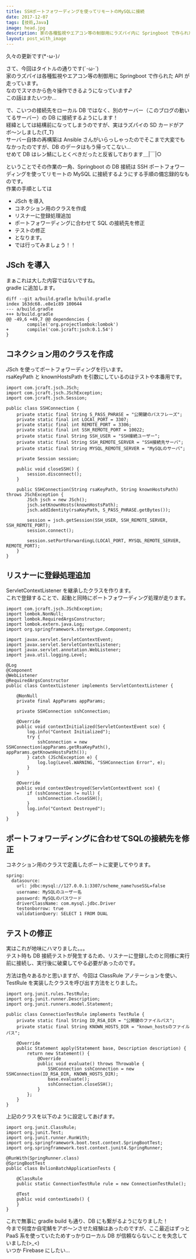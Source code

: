```yaml
---
title: SSHポートフォワーディングを使ってリモートのMySQLに接続
date: 2017-12-07
tags: [技術,Java]
image: head.jpg
description: 家の各種監視やエアコン等の制御用にラズパイ内に Springboot で作られた API サーバーの DB 接続を、SSH ポートフォワーディングを使ってリモートの MySQL に接続するようにする手順の備忘録的なものです。
layout: post_with_image
---
```


久々の更新です(*･ω･)ﾉ

さて、今回はタイトルの通りです(`･ω･´)  
家のラズパイは各種監視やエアコン等の制御用に Springboot で作られた API が走っています。  
なのでスマホから色々操作できるようになっています♪  
この話はまたいつか…

で、こいつの接続先をローカル DB ではなく、別のサーバー（このブログの動いてるサーバー）の DB に接続するようにします！  
経緯としては結構前になってしまうのですが、実はラズパイの SD カードがアボ〜ンしました(T_T)  
サーバー自体の再構築は Ansible さんがいらっしゃったのでそこまで大変でもなかったのですが、DB のデータはもう帰ってこない…  
せめて DB はレン鯖にしとくべきだったと反省しております＿|￣|○

ということでその作業の一角、Springboot の DB 接続は SSH ポートフォワーディングを使ってリモートの MySQL に接続するようにする手順の備忘録的なものです。  
作業の手順としては

- JSch を導入
- コネクション用のクラスを作成
- リスナーに登録処理追加
- ポートフォワーディングに合わせて SQL の接続先を修正
- テストの修正
- となります。
- では行ってみましょう！！

## JSch を導入

まぁこれは大した内容ではないですね。  
gradle に追加します。

```
diff --git a/build.gradle b/build.gradle
index 163dc68..e8e1c89 100644
--- a/build.gradle
+++ b/build.gradle
@@ -49,6 +49,7 @@ dependencies {
        compile('org.projectlombok:lombok')
+       compile('com.jcraft:jsch:0.1.54')
}
```

## コネクション用のクラスを作成

JSch を使ってポートフォワーディングを行います。  
rsaKeyPath と knownHostsPath を引数にしているのはテストや本番用です。

```
import com.jcraft.jsch.JSch;
import com.jcraft.jsch.JSchException;
import com.jcraft.jsch.Session;

public class SSHConnection {
    private static final String S_PASS_PHRASE = "公開鍵のパスフレーズ";
    private static final int LOCAl_PORT = 3307;
    private static final int REMOTE_PORT = 3306;
    private static final int SSH_REMOTE_PORT = 10022;
    private static final String SSH_USER = "SSH接続ユーザー";
    private static final String SSH_REMOTE_SERVER = "SSH接続先サーバ";
    private static final String MYSQL_REMOTE_SERVER = "MySQLのサーバ";

    private Session session;

    public void closeSSH() {
        session.disconnect();
    }

    public SSHConnection(String rsaKeyPath, String knownHostsPath) throws JSchException {
        JSch jsch = new JSch();
        jsch.setKnownHosts(knownHostsPath);
        jsch.addIdentity(rsaKeyPath, S_PASS_PHRASE.getBytes());

        session = jsch.getSession(SSH_USER, SSH_REMOTE_SERVER, SSH_REMOTE_PORT);
        session.connect();

        session.setPortForwardingL(LOCAl_PORT, MYSQL_REMOTE_SERVER, REMOTE_PORT);
    }
}
```

## リスナーに登録処理追加

ServletContextListener を継承したクラスを作ります。  
これで登録することで、起動と同時にポートフォワーディング処理が走ります。

```
import com.jcraft.jsch.JSchException;
import lombok.NonNull;
import lombok.RequiredArgsConstructor;
import lombok.extern.java.Log;
import org.springframework.stereotype.Component;

import javax.servlet.ServletContextEvent;
import javax.servlet.ServletContextListener;
import javax.servlet.annotation.WebListener;
import java.util.logging.Level;

@Log
@Component
@WebListener
@RequiredArgsConstructor
public class ContextListener implements ServletContextListener {

    @NonNull
    private final AppParams appParams;

    private SSHConnection sshConnection;

    @Override
    public void contextInitialized(ServletContextEvent sce) {
        log.info("Context Initialized");
        try {
            sshConnection = new SSHConnection(appParams.getRsaKeyPath(), appParams.getKnownHostsPath());
        } catch (JSchException e) {
            log.log(Level.WARNING, "SSHConnection Error", e);
        }
    }

    @Override
    public void contextDestroyed(ServletContextEvent sce) {
        if (sshConnection != null) {
            sshConnection.closeSSH();
        }
        log.info("Context Destroyed");
    }
}
```

## ポートフォワーディングに合わせてSQLの接続先を修正

コネクション用のクラスで定義したポートに変更してやります。

```
spring:
  datasource:
    url: jdbc:mysql://127.0.0.1:3307/scheme_name?useSSL=false
    username: MySQLのユーザー名
    password: MySQLのパスワード
    driverClassName: com.mysql.jdbc.Driver
    testonborrow: true
    validationQuery: SELECT 1 FROM DUAL
```

## テストの修正

実はこれが地味にハマりました。。。  
テスト時も DB 接続テストが発生するため、リスナーに登録したのと同様に実行前に接続し、実行後に破棄してやる必要があったのです。

方法は色々あるかと思いますが、今回は ClassRule アノテーションを使い、TestRule を実装したクラスを呼び出す方法をとりました。

```
import org.junit.rules.TestRule;
import org.junit.runner.Description;
import org.junit.runners.model.Statement;

public class ConnectionTestRule implements TestRule {
    private static final String ID_RSA_DIR = "公開鍵のファイルパス";
    private static final String KNOWN_HOSTS_DIR = "known_hostsのファイルパス";

    @Override
    public Statement apply(Statement base, Description description) {
        return new Statement() {
            @Override
            public void evaluate() throws Throwable {
                SSHConnection sshConnection = new SSHConnection(ID_RSA_DIR, KNOWN_HOSTS_DIR);
                base.evaluate();
                sshConnection.closeSSH();
            }
        };
    }
}
```

上記のクラスを以下のように設定してあげます。

```
import org.junit.ClassRule;
import org.junit.Test;
import org.junit.runner.RunWith;
import org.springframework.boot.test.context.SpringBootTest;
import org.springframework.test.context.junit4.SpringRunner;

@RunWith(SpringRunner.class)
@SpringBootTest
public class BvlionBatchApplicationTests {

    @ClassRule
    public static ConnectionTestRule rule = new ConnectionTestRule();

    @Test
    public void contextLoads() {
    }
}
```

これで無事に gradle build も通り、DB にも繋がるようになりました！  
今まで何度か自宅鯖をアボ〜ンさせた経験はあったのですが、ここ最近はずっと PaaS 系を使っていたためすっかりローカル DB が信頼ならないことを失念していました(>_<)  
いつか Firebase にしたい…